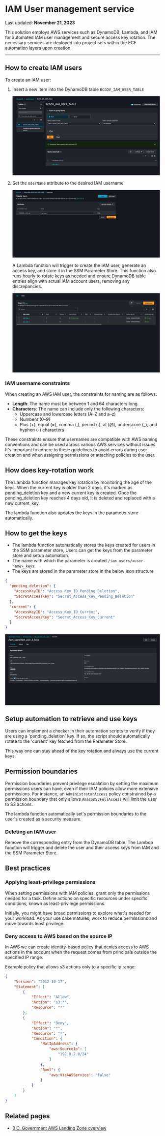 # IAM User management service

Last updated: **November 21, 2023**

This solution employs AWS services such as DynamoDB, Lambda, and IAM for automated IAM user management and secure access key rotation. The necessary services are deployed into project sets within the ECF automation layers upon creation.

---

## How to create IAM users

To create an IAM user:

1. Insert a new item into the DynamoDB table `BCGOV_IAM_USER_TABLE`

    ![table](images/iam-user-service/table.png)

2. Set the `UserName` attribute to the desired IAM username

    ![create-user](images/iam-user-service/create-user.png)

    A Lambda function will trigger to create the IAM user, generate an access key, and store it in the SSM Parameter Store. This function also runs hourly to rotate keys as needed and ensure DynamoDB table entries align with actual IAM account users, removing any discrepancies.

    ![iam-user](images/iam-user-service/iam-users.png)

### IAM username constraints

When creating an AWS IAM user, the constraints for naming are as follows:

- **Length**: The name must be between 1 and 64 characters long.
- **Characters**: The name can include only the following characters:
  - Uppercase and lowercase letters (A–Z and a–z)
  - Numbers (0–9)
  - Plus (+), equal (=), comma (,), period (.), at (@), underscore (_), and hyphen (-) characters

These constraints ensure that usernames are compatible with AWS naming conventions and can be used across various AWS services without issues. It's important to adhere to these guidelines to avoid errors during user creation and when assigning permissions or attaching policies to the user.

## How does key-rotation work

The Lambda function manages key rotation by monitoring the age of the keys. When the current key is older than 2 days, it's marked as pending_deletion key and a new current key is created. Once the pending_deletion key reaches 4 days old, it is deleted and replaced with a new current_key.

 The lambda function also updates the keys in the parameter store automatically.

## How to get the keys

- The lambda function automatically stores the keys created for users in the SSM parameter store, Users can get the keys from the parameter store and setup automation.
- The name with which the parameter is created `/iam_users/<user-name>_keys`.
- The keys are stored in the parameter store in the below json structure

```json
{
  "pending_deletion": {
    "AccessKeyID": "Access_Key_ID_Pending_Deletion",
    "SecretAccessKey": "Secret_Access_Key_Pending_Deletion"
  },
  "current": {
    "AccessKeyID": "Access_Key_ID_Current",
    "SecretAccessKey": "Secret_Access_Key_Current"
  }
}
```

![parameter](images/iam-user-service/parameter.png)

## Setup automation to retrieve and use keys

Users can implement a checker in their automation scripts to verify if they are using a 'pending_deletion' key. If so, the script should automatically rotate to the 'current' key fetched from the Parameter Store.

This way one can stay ahead of the key rotation and always use the current keys.

## Permission boundaries

Permission boundaries prevent privilege escalation by setting the maximum permissions users can have, even if their IAM policies allow more extensive permissions. For instance, an `AdministratorAccess` policy constrained by a permission boundary that only allows `AmazonS3FullAccess` will limit the user to S3 actions.

The lambda function automatically set's permission boundaries to the user's created as a security measure.

### Deleting an IAM user

Remove the corresponding entry from the DynamoDB table. The Lambda function will trigger and delete the user and their access keys from IAM and the SSM Parameter Store.

## Best practices

### Applying least-privilege permissions

When setting permissions with IAM policies, grant only the permissions needed for a task. Define actions on specific resources under specific conditions, known as least-privilege permissions.

Initially, you might have broad permissions to explore what's needed for your workload. As your use case matures, work to reduce permissions and move towards least privilege.

### Deny access to AWS based on the source IP

In AWS we can create identity-based policy that denies access to AWS actions in the account when the request comes from principals outside the specified IP range.

Example policy that allows s3 actions only to a specific ip range:

```json
{
    "Version": "2012-10-17",
    "Statement": [
        {
            "Effect": "Allow",
            "Action": "s3:*",
            "Resource": "*"
        },
        {
            "Effect": "Deny",
            "Action": "*",
            "Resource": "*",
            "Condition": {
                "NotIpAddress": {
                    "aws:SourceIp": [
                        "192.0.2.0/24"
                    ]
                },
                "Bool": {
                    "aws:ViaAWSService": "false"
                }
            }
        }
    ]
}
```

## Related pages

- [B.C. Government AWS Landing Zone overview](bc-gov-aws-landing-zone-overview.md)
